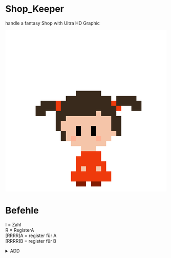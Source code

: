 # Shop_Keeper
handle a fantasy Shop with Ultra HD Graphic 

![alt text](https://github.com/MarcDod/Shop_keeper/blob/master/core/assets/npc/npc/child0.png?raw=true)

# Befehle
I = Zahl <br>
R = RegisterA <br>
[RRRR]A = register für A <br>
[RRRR]B = register für B

<details closed>
  <summary>ADD</summary>
    0000 01II IIII [RRRR]A <br>
    A = A + I und c = 0 <br> 
    <strong>Wenn</strong> (A + I) >= 2^16 dann: c = 1 und A = 2^16 - (A + I) <br>
    Wenn (A + I) = 0 dann: z = 1 sonst: z = 0
</details>
